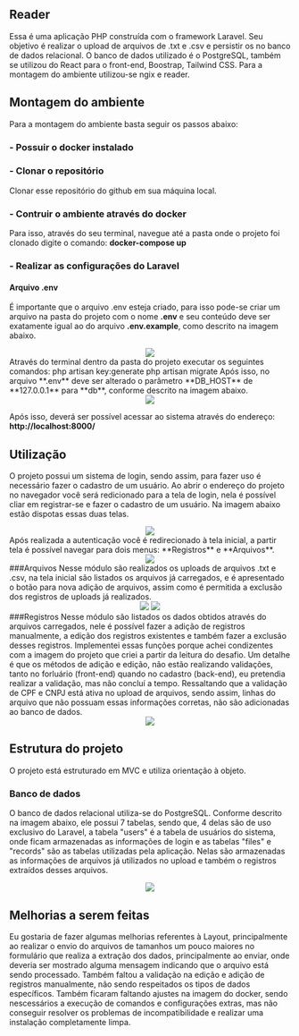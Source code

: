 ## Reader

Essa é uma aplicação PHP construída com o framework Laravel. Seu objetivo é realizar o upload de arquivos de .txt e .csv e persistir os no banco de dados relacional.
O banco de dados utilizado é o PostgreSQL, também se utilizou do React para o front-end, Boostrap, Tailwind CSS. Para a montagem do ambiente utilizou-se ngix e reader. 

## Montagem do ambiente

Para a montagem do ambiente basta seguir os passos abaixo:

### - Possuir o docker instalado
### - Clonar o repositório
Clonar esse repositório do github em sua máquina local.
### - Contruir o ambiente através do docker
Para isso, através do seu terminal, navegue até a pasta onde o projeto foi clonado digite o comando:
    **docker-compose up**
### - Realizar as configurações do Laravel
#### Arquivo .env
É importante que o arquivo .env esteja criado, para isso pode-se criar um arquivo na pasta do projeto com o nome **.env** e seu conteúdo deve ser exatamente igual ao do arquivo **.env.example**, como descrito na imagem abaixo.
<div align="center">
<img src="https://user-images.githubusercontent.com/25149710/197437894-eba18720-0dfe-436d-9c53-6467d1071012.png">
</div>
Através do terminal dentro da pasta do projeto executar os seguintes comandos:
    php artisan key:generate
    php artisan migrate
Após isso, no arquivo **.env** deve ser alterado o parâmetro **DB_HOST** de **127.0.0.1** para **db**, conforme descrito na imagem abaixo.
<div align="center">
<img src="https://user-images.githubusercontent.com/25149710/197438324-c54c8023-bf8d-45e9-a764-f904fcbd83e8.png">
</div>

Após isso, deverá ser possível acessar ao sistema através do endereço: **http://localhost:8000/**


## Utilização
O projeto possui um sistema de login, sendo assim, para fazer uso é necessário fazer o cadastro de um usuário. Ao abrir o endereço do projeto no navegador você será redicionado para a tela de login, nela é possível cliar em registrar-se e fazer o cadastro de um usuário. Na imagem abaixo estão dispotas essas duas telas.
<div align="center">
<img src="https://user-images.githubusercontent.com/25149710/197442582-308c509d-0654-4710-9eda-227e907bbeab.png">
</div>
Após realizada a autenticação você é redirecionado à tela inicial, a partir tela é possível navegar para dois menus: **Registros** e **Arquivos**.
<div align="center">
<img src="https://user-images.githubusercontent.com/25149710/197443175-9c1d46d2-5491-462c-8fc7-0bf74feb9103.png">
</div>
###Arquivos
Nesse módulo são realizados os uploads de arquivos .txt e .csv, na tela inicial são listados os arquivos já carregados, e é apresentado o botão para nova adição de arquivos, assim como é permitida a exclusão dos registros de uploads já realizados.
<div align="center">
<img src="https://user-images.githubusercontent.com/25149710/197443174-2de819a2-6b81-40af-b5eb-adcbaade65aa.png">
<img src="https://user-images.githubusercontent.com/25149710/197443173-52cd8023-a90f-4168-9bbc-058d1cad5539.png">
</div>
###Registros
Nesse módulo são listados os dados obtidos através do arquivos carregados, nele é possível fazer a adição de registros manualmente, a edição dos registros existentes e também fazer a exclusão desses registros. Implementei essas funções porque achei condizentes com a imagem do projeto que criei a partir da leitura do desafio. Um detalhe é que os métodos de adição e edição, não estão realizando validações, tanto no forluário (front-end) quando no cadastro (back-end), eu pretendia realizar a validação, mas não concluí a tempo.
Ressaltando que a validação de CPF e CNPJ está ativa no upload de arquivos, sendo assim, linhas do arquivo que não possuam essas informações corretas, não são adicionadas ao banco de dados.
<div align="center">
<img src="https://user-images.githubusercontent.com/25149710/197443169-dc0e47b7-229f-43fb-ac02-d4ef2c69354e.png">
</div>

## Estrutura do projeto

O projeto está estruturado em MVC e utiliza orientação à objeto.

### Banco de dados

O banco de dados relacional utiliza-se do PostgreSQL. Conforme descrito na imagem abaixo, ele possui 7 tabelas, sendo que, 4 delas são de uso exclusivo do Laravel, a tabela "users" é a tabela de usuários do sistema, onde ficam armazenadas as informações de login e as tabelas "files" e "records" são as tabelas utilizadas pela aplicação. Nelas são armazenadas as informações de arquivos já utilizados no upload e também o registros extraídos desses arquivos.

<div align="center">
<img src="https://user-images.githubusercontent.com/25149710/197432486-6095e7c8-b788-4cbb-bf64-fe1e41728a58.png">
</div>

## Melhorias a serem feitas
Eu gostaria de fazer algumas melhorias referentes à Layout, principalmente ao realizar o envio do arquivos de tamanhos um pouco maiores no formulário que realiza a extração dos dados, principalmente ao enviar, onde deveria ser mostrado alguma mensagem indicando que o arquivo está sendo processado.
Também faltou a validação na edição e adição de registros manualmente, não sendo respeitados os tipos de dados específicos.
Também ficaram faltando ajustes na imagem do docker, sendo nescessários a execução de comandos e configurações extras, mas não conseguir resolver os problemas de incompatibilidade e realizar uma instalação completamente limpa.

